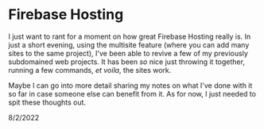 # Firebase Hosting

I just want to rant for a moment on how great Firebase Hosting really is. In just a short evening, using the multisite feature (where you can add many sites to the same project), I've been able to revive a few of my previously subdomained web projects. It has been *so* nice just throwing it together, running a few commands, *et voila*, the sites work.

Maybe I can go into more detail sharing my notes on what I've done with it so far in case someone else can benefit from it. As for now, I just needed to spit these thoughts out.

8/2/2022